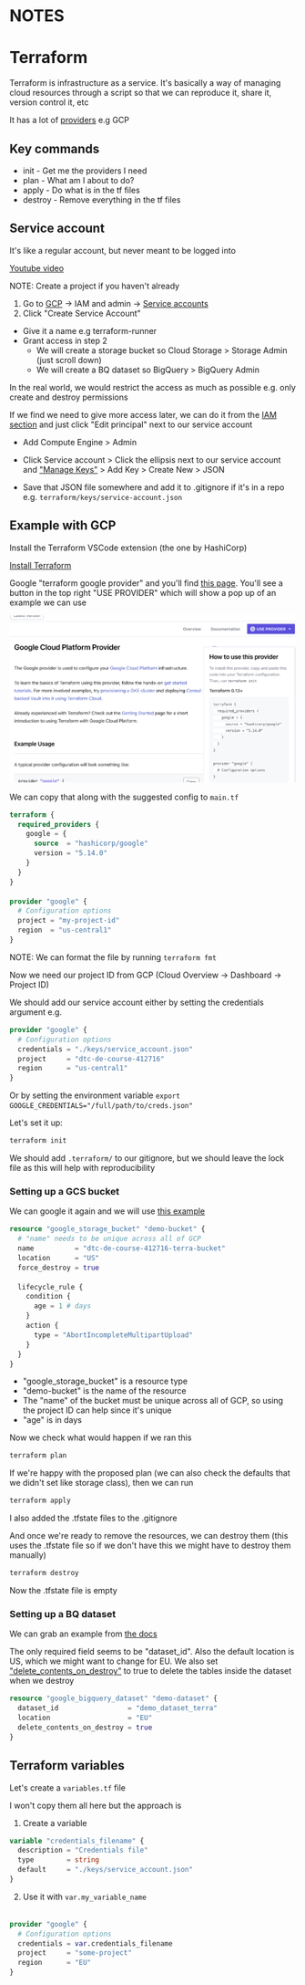 # NOTES

# Terraform

Terraform is infrastructure as a service. It's basically a way of managing cloud resources through a script so that we can reproduce it, share it, version control it, etc

It has a lot of [providers](https://registry.terraform.io/browse/providers) e.g GCP

## Key commands

- init - Get me the providers I need
- plan - What am I about to do?
- apply - Do what is in the tf files
- destroy - Remove everything in the tf files

## Service account

It's like a regular account, but never meant to be logged into

[Youtube video](https://www.youtube.com/watch?v=Y2ux7gq3Z0o&list=PL3MmuxUbc_hJed7dXYoJw8DoCuVHhGEQb&index=12)

NOTE: Create a project if you haven't already

1. Go to [GCP](console.cloud.google.com) -> IAM and admin -> [Service accounts](https://console.cloud.google.com/iam-admin/serviceaccounts?organizationId=0&project=dtc-de-course-412716)
2. Click "Create Service Account"

- Give it a name e.g terraform-runner
- Grant access in step 2
  - We will create a storage bucket so Cloud Storage > Storage Admin (just scroll down)
  - We will create a BQ dataset so BigQuery > BigQuery Admin

In the real world, we would restrict the access as much as possible e.g. only create and destroy permissions

If we find we need to give more access later, we can do it from the [IAM section](https://console.cloud.google.com/iam-admin/iam?organizationId=0&project=dtc-de-course-412716) and just click "Edit principal" next to our service account

- Add Compute Engine > Admin

- Click Service account > Click the ellipsis next to our service account and ["Manage Keys"](https://console.cloud.google.com/iam-admin/serviceaccounts/details/102389994510037182928/keys?organizationId=0&project=dtc-de-course-412716) > Add Key > Create New > JSON

- Save that JSON file somewhere and add it to .gitignore if it's in a repo e.g. `terraform/keys/service-account.json`

## Example with GCP

Install the Terraform VSCode extension (the one by HashiCorp)

[Install Terraform](https://developer.hashicorp.com/terraform/tutorials/aws-get-started/install-cli)

Google "terraform google provider" and you'll find [this page](https://registry.terraform.io/providers/hashicorp/google/latest/docs#example-usage). You'll see a button in the top right "USE PROVIDER" which will show a pop up of an example we can use

![Terraform gcp config](screenshots/tf_gcp_provider.png)

We can copy that along with the suggested config to `main.tf`

```terraform
terraform {
  required_providers {
    google = {
      source  = "hashicorp/google"
      version = "5.14.0"
    }
  }
}

provider "google" {
  # Configuration options
  project = "my-project-id"
  region  = "us-central1"
}
```

NOTE: We can format the file by running `terraform fmt`

Now we need our project ID from GCP (Cloud Overview -> Dashboard -> Project ID)

We should add our service account either by setting the credentials argument e.g.

```terraform
provider "google" {
  # Configuration options
  credentials = "./keys/service_account.json"
  project     = "dtc-de-course-412716"
  region      = "us-central1"
}
```

Or by setting the environment variable `export GOOGLE_CREDENTIALS="/full/path/to/creds.json"`

Let's set it up:

```bash
terraform init
```

We should add `.terraform/` to our gitignore, but we should leave the lock file as this will help with reproducibility

### Setting up a GCS bucket

We can google it again and we will use [this example](https://registry.terraform.io/providers/hashicorp/google/latest/docs/resources/storage_bucket#example-usage---life-cycle-settings-for-storage-bucket-objects)

```terraform
resource "google_storage_bucket" "demo-bucket" {
  # "name" needs to be unique across all of GCP
  name          = "dtc-de-course-412716-terra-bucket"
  location      = "US"
  force_destroy = true

  lifecycle_rule {
    condition {
      age = 1 # days
    }
    action {
      type = "AbortIncompleteMultipartUpload"
    }
  }
}
```
- "google_storage_bucket" is a resource type
- "demo-bucket" is the name of the resource
- The "name" of the bucket must be unique across all of GCP, so using the project ID can help since it's unique
- "age" is in days

Now we check what would happen if we ran this

```bash
terraform plan
```

If we're happy with the proposed plan (we can also check the defaults that we didn't set like storage class), then we can run

```bash
terraform apply
```

I also added the .tfstate files to the .gitignore

And once we're ready to remove the resources, we can destroy them (this uses the .tfstate file so if we don't have this we might have to destroy them manually)

```bash
terraform destroy
```

Now the .tfstate file is empty

### Setting up a BQ dataset

We can grab an example from [the docs](https://registry.terraform.io/providers/hashicorp/google/latest/docs/resources/bigquery_dataset#example-usage---bigquery-dataset-basic)

The only required field seems to be "dataset_id". Also the default location is US, which we might want to change for EU. We also set ["delete_contents_on_destroy"](https://registry.terraform.io/providers/hashicorp/google/latest/docs/resources/bigquery_dataset#delete_contents_on_destroy) to true to delete the tables inside the dataset when we destroy

```terraform
resource "google_bigquery_dataset" "demo-dataset" {
  dataset_id                 = "demo_dataset_terra"
  location                   = "EU"
  delete_contents_on_destroy = true
}
```

## Terraform variables

Let's create a `variables.tf` file

I won't copy them all here but the approach is

1. Create a variable

```terraform
variable "credentials_filename" {
  description = "Credentials file"
  type        = string
  default     = "./keys/service_account.json"
}
```

2. Use it with `var.my_variable_name`

```terraform

provider "google" {
  # Configuration options
  credentials = var.credentials_filename
  project     = "some-project"
  region      = "EU"
}
```